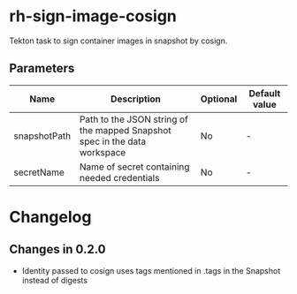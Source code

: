 # rh-sign-image-cosign

Tekton task to sign container images in snapshot by cosign.

## Parameters

| Name           | Description                                                               | Optional | Default value |
|----------------|---------------------------------------------------------------------------|----------|---------------|
| snapshotPath   | Path to the JSON string of the mapped Snapshot spec in the data workspace | No       | -             |
| secretName     | Name of secret containing needed credentials                              | No       | -             |

# Changelog

## Changes in 0.2.0

* Identity passed to cosign uses tags mentioned in .tags in the Snapshot instead of digests
